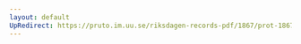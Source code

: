 ```yaml
---
layout: default
UpRedirect: https://pruto.im.uu.se/riksdagen-records-pdf/1867/prot-1867--fk--501/prot-1867--fk--501_002.pdf
---
```


